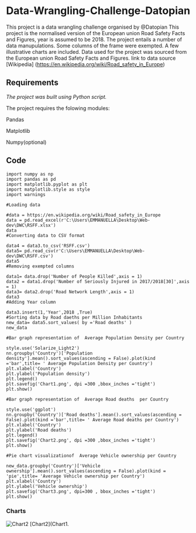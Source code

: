 
# Data-Wrangling-Challenge-Datopian
This project is a data wrangling challenge organised by @Datopian
This   project  is  the   normalised version of the European union Road Safety Facts and Figures,
year is assumed to be 2018.
The project entails a number of data manupulations.
Some columns of the frame were exempted.
A few illustrative charts are included.
Data used for the project was sourced from the European union Road Safety Facts and Figures.
link to data source [Wikipedia] (https://en.wikipedia.org/wiki/Road_safety_in_Europe)

## Requirements
*The  project  was built using  Python script.*

The project requires the folowing modules:

Pandas

Matplotlib

Numpy(optional)


## Code
```
import numpy as np
import pandas as pd
import matplotlib.pyplot as plt
import matplotlib.style as style
import warnings

#Loading data

#data = https://en.wikipedia.org/wiki/Road_safety_in_Europe
data = pd.read_excel(r'C:\Users\EMMANUELLA\Desktop\Web-dev\DWC\RSFF.xlsx')
data
#Converting data to CSV format

data4 = data3.to_csv('RSFF.csv')
data5= pd.read_csv(r'C:\Users\EMMANUELLA\Desktop\Web-dev\DWC\RSFF.csv')
data5
#Removing exempted columns

data1= data.drop('Number of People Killed',axis = 1)
data2 = data1.drop('Number of Seriously Injured in 2017/2018[30]',axis = 1)
data3= data2.drop('Road Network Length',axis = 1)
data3
#Adding Year column

data3.insert(1,'Year',2018 ,True)
#Sorting data by Road daeths per Million Inhabitants 
new_data= data5.sort_values( by ='Road deaths' )
new_data

#Bar graph representation of  Average Population Density per Country

style.use('Solarize_Light2')
nn.groupby('Country')['Population density'].mean().sort_values(ascending = False).plot(kind ='bar',title= ' Average Population Density per Country')
plt.xlabel('Country')
plt.ylabel('Population density')
plt.legend()
plt.savefig('Chart1.png', dpi =300 ,bbox_inches ='tight')
plt.show()

#Bar graph representation of  Average Road deaths  per Country

style.use('ggplot')
nn.groupby('Country')['Road deaths'].mean().sort_values(ascending = False).plot(kind ='bar',title= ' Average Road deaths per Country')
plt.xlabel('Country')
plt.ylabel('Road deaths')
plt.legend()
plt.savefig('Chart2.png', dpi =300 ,bbox_inches ='tight')
plt.show()

#Pie chart visualizationof  Average Vehicle ownership per Country

new_data.groupby('Country')['Vehicle ownership'].mean().sort_values(ascending = False).plot(kind = 'pie',title= 'Average Vehicle ownership per Country')
plt.xlabel('Country')
plt.ylabel('Vehicle ownership')
plt.savefig('Chart3.png', dpi=300 , bbox_inches ='tight')
plt.show()
```

### Charts


![Chart2](https://user-images.githubusercontent.com/42813187/128141280-9caf36cc-bf06-4bd0-bd31-3da9e669e9a4.png)
[Chart2](Chart1.
